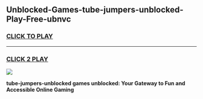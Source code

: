 
## Unblocked-Games-tube-jumpers-unblocked-Play-Free-ubnvc
<h3>
<a href="https://premium76.site?title=tube-jumpers-unblocked&ref=18A1">CLICK TO PLAY</a></h3>
<hr>

<h3>
<a href="https://premium76.site?title=tube-jumpers-unblocked&ref=18A1">CLICK 2 PLAY</a>
  
</h3>

<a href="https://premium76.site?title=tube-jumpers-unblocked&ref=18A1"><img src="https://clearcache.store/games.png"></a>


**tube-jumpers-unblocked games unblocked: Your Gateway to Fun and Accessible Online Gaming**

